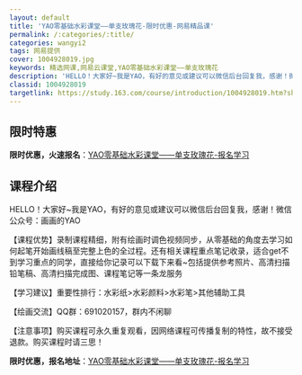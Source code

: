 ```yaml
---
layout: default
title: 'YAO零基础水彩课堂——单支玫瑰花-限时优惠-网易精品课'
permalink: /:categories/:title/
categories: wangyi2
tags: 网易提供
cover: 1004928019.jpg
keywords: 精选网课,网易云课堂,YAO零基础水彩课堂——单支玫瑰花
description: 'HELLO！大家好~我是YAO，有好的意见或建议可以微信后台回复我，感谢！微信公众号：画画的YAO【课程优势】录制课程精'
classid: 1004928019
targetlink: https://study.163.com/course/introduction/1004928019.htm?share=1&shareId=1025206652&utm_campaign=share&utm_medium=iphoneShare&utm_source=&utm_u=1025206652
---
```


## 限时特惠

**限时优惠，火速报名**：[YAO零基础水彩课堂——单支玫瑰花-报名学习](https://study.163.com/course/introduction/1004928019.htm?share=1&shareId=1025206652&utm_campaign=share&utm_medium=iphoneShare&utm_source=&utm_u=1025206652)

## 课程介绍

HELLO！大家好~我是YAO，有好的意见或建议可以微信后台回复我，感谢！微信公众号：画画的YAO



【课程优势】录制课程精细，附有绘画时调色视频同步，从零基础的角度去学习如何起笔开始画线稿至完整上色的全过程。还有相关课程重点笔记收录，适合get不到学习重点的同学，直接给你记录可以下载下来看~包括提供参考照片、高清扫描铅笔稿、高清扫描完成图、课程笔记等一条龙服务

【学习建议】重要性排行：水彩纸>水彩颜料>水彩笔>其他辅助工具

【绘画交流】QQ群：691020157，群内不闲聊

【注意事项】购买课程可永久重复观看，因网络课程可传播复制的特性，故不接受退款。购买课程时请三思！

**限时优惠，报名地址**：[YAO零基础水彩课堂——单支玫瑰花-报名学习](https://study.163.com/course/introduction/1004928019.htm?share=1&shareId=1025206652&utm_campaign=share&utm_medium=iphoneShare&utm_source=&utm_u=1025206652)

